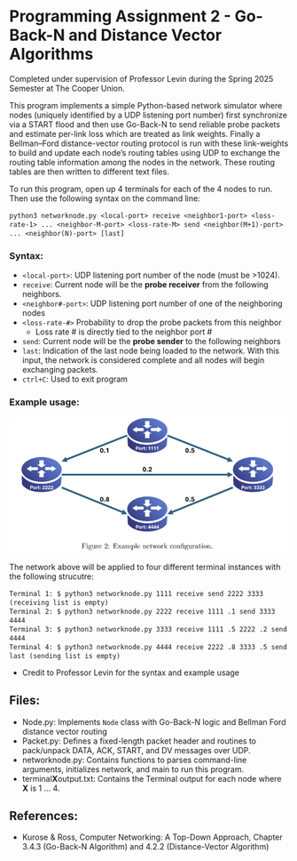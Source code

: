 # Programming Assignment 2 - Go-Back-N and Distance Vector Algorithms

Completed under supervision of Professor Levin during the Spring 2025 Semester at The Cooper Union.

This program implements a simple Python-based network simulator where nodes (uniquely identified by a UDP listening port number) first synchronize via a START flood and then use Go-Back-N to send reliable probe packets and estimate per-link loss which are treated as link weights. Finally a Bellman–Ford distance-vector routing protocol is run with these link-weights to build and update each node’s routing tables using UDP to exchange the routing table information among the nodes in the network. These routing tables are then written to different text files.


To run this program, open up 4 terminals for each of the 4 nodes to run. Then use the following syntax on the command line:
```console
python3 networknode.py <local-port> receive <neighbor1-port> <loss-rate-1> ... <neighbor-M-port> <loss-rate-M> send <neighbor(M+1)-port> ... <neighbor(N)-port> [last]
```

### Syntax:
- `<local-port>`: UDP listening port number of the node (must be >1024).
- `receive`: Current node will be the **probe receiver** from the following neighbors.
- `<neighbor#-port>`: UDP listening port number of one of the neighboring nodes
- `<loss-rate-#>` Probability to drop the probe packets from this neighbor
    - Loss rate # is directly tied to the neighbor port #
- `send`: Current node will be the **probe sender** to the following neighbors
- `last`: Indication of the last node being loaded to the network. With this input, the network is considered complete and all nodes will begin exchanging packets.
- `ctrl+C`: Used to exit program

### Example usage:
![Example Network Config](images/example_network.png)

The network above will be applied to four different terminal instances with the following strucutre:
```console
Terminal 1: $ python3 networknode.py 1111 receive send 2222 3333 (receiving list is empty)
Terminal 2: $ python3 networknode.py 2222 receive 1111 .1 send 3333 4444
Terminal 3: $ python3 networknode.py 3333 receive 1111 .5 2222 .2 send 4444
Terminal 4: $ python3 networknode.py 4444 receive 2222 .8 3333 .5 send last (sending list is empty)
```
- Credit to Professor Levin for the syntax and example usage

Files:
---
- Node.py: Implements `Node` class with Go-Back-N logic and Bellman Ford distance vector routing
- Packet.py: Defines a fixed-length packet header and routines to pack/unpack DATA, ACK, START, and DV messages over UDP.  
- networknode.py: Contains functions to parses command-line arguments, initializes network, and main to run this program.
- terminal**X**output.txt: Contains the Terminal output for each node where **X** is 1 ... 4.

References:
---
- Kurose & Ross, Computer Networking: A Top-Down Approach, Chapter 3.4.3 (Go-Back-N Algorithm) and 4.2.2 (Distance-Vector Algorithm)
